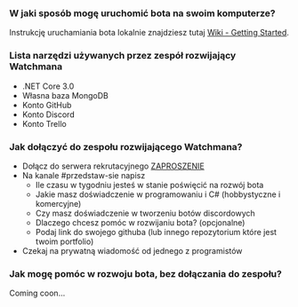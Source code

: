 ### W jaki sposób mogę uruchomić bota na swoim komputerze?
Instrukcję uruchamiania bota lokalnie znajdziesz tutaj [Wiki - Getting Started](https://github.com/Devscord-Team/Watchman/wiki/Getting-Started).

### Lista narzędzi używanych przez zespół rozwijający Watchmana
- .NET Core 3.0
- Własna baza MongoDB
- Konto GitHub
- Konto Discord
- Konto Trello

### Jak dołączyć do zespołu rozwijającego Watchmana?
- Dołącz do serwera rekrutacyjnego [ZAPROSZENIE](https://discord.gg/9R3mUKd)
- Na kanale #przedstaw-sie napisz
     - Ile czasu w tygodniu jesteś w stanie poświęcić na rozwój bota
     - Jakie masz doświadczenie w programowaniu i C# (hobbystyczne i komercyjne)
     - Czy masz doświadczenie w tworzeniu botów discordowych
     - Dlaczego chcesz pomóc w rozwijaniu bota? (opcjonalne)
     - Podaj link do swojego githuba (lub innego repozytorium które jest twoim portfolio)
 - Czekaj na prywatną wiadomość od jednego z programistów
 
 ### Jak mogę pomóc w rozwoju bota, bez dołączania do zespołu? 
Coming coon...
